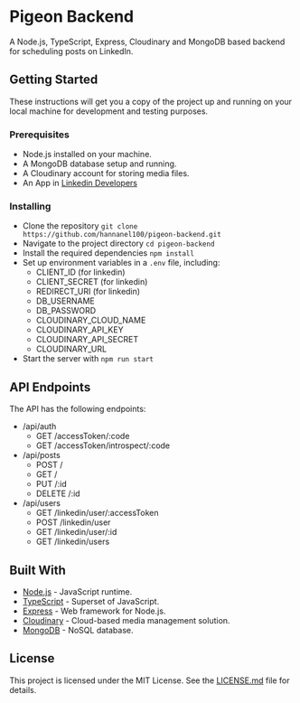 # Pigeon Backend
A Node.js, TypeScript, Express, Cloudinary and MongoDB based backend for scheduling posts on LinkedIn.

## Getting Started
These instructions will get you a copy of the project up and running on your local machine for development and testing purposes.

### Prerequisites
- Node.js installed on your machine.
- A MongoDB database setup and running.
- A Cloudinary account for storing media files.
- An App in [Linkedin Developers](https://developer.linkedin.com/)

### Installing
- Clone the repository `git clone https://github.com/hannanel100/pigeon-backend.git`
- Navigate to the project directory `cd pigeon-backend`
- Install the required dependencies `npm install`
- Set up environment variables in a `.env` file, including:
  - CLIENT_ID (for linkedin)
  - CLIENT_SECRET (for linkedin)
  - REDIRECT_URI (for linkedin)
  - DB_USERNAME
  - DB_PASSWORD
  - CLOUDINARY_CLOUD_NAME
  - CLOUDINARY_API_KEY
  - CLOUDINARY_API_SECRET
  - CLOUDINARY_URL
- Start the server with `npm run start`

## API Endpoints
The API has the following endpoints:
- /api/auth
  - GET  /accessToken/:code
  - GET  /accessToken/introspect/:code
- /api/posts
  - POST /
  - GET /
  - PUT /:id
  - DELETE /:id
- /api/users
  - GET /linkedin/user/:accessToken
  - POST /linkedin/user
  - GET /linkedin/user/:id
  - GET /linkedin/users


## Built With
- [Node.js](https://nodejs.org/en/) - JavaScript runtime.
- [TypeScript](https://www.typescriptlang.org/) - Superset of JavaScript.
- [Express](https://expressjs.com/) - Web framework for Node.js.
- [Cloudinary](https://cloudinary.com/) - Cloud-based media management solution.
- [MongoDB](https://www.mongodb.com/) - NoSQL database.



## License
This project is licensed under the MIT License. See the [LICENSE.md](https://github.com/hannanel100/pigeon-backend/blob/master/LICENSE) file for details.

